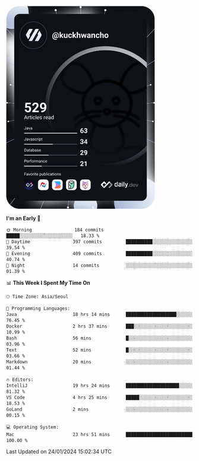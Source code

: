 <a href="https://app.daily.dev/kuckhwancho"><img src="https://github.com/kuckjwi0928/kuckjwi0928/blob/master/devcard.svg" width="400" alt="Kuckjwi Devcard"/></a>

<!--START_SECTION:waka-->
**I'm an Early 🐤** 

```text
🌞 Morning                184 commits         █████░░░░░░░░░░░░░░░░░░░░   18.33 % 
🌆 Daytime                397 commits         ██████████░░░░░░░░░░░░░░░   39.54 % 
🌃 Evening                409 commits         ██████████░░░░░░░░░░░░░░░   40.74 % 
🌙 Night                  14 commits          ░░░░░░░░░░░░░░░░░░░░░░░░░   01.39 % 
```


📊 **This Week I Spent My Time On** 

```text
🕑︎ Time Zone: Asia/Seoul

💬 Programming Languages: 
Java                     18 hrs 14 mins      ███████████████████░░░░░░   76.45 % 
Docker                   2 hrs 37 mins       ███░░░░░░░░░░░░░░░░░░░░░░   10.99 % 
Bash                     56 mins             █░░░░░░░░░░░░░░░░░░░░░░░░   03.96 % 
Text                     52 mins             █░░░░░░░░░░░░░░░░░░░░░░░░   03.66 % 
Markdown                 20 mins             ░░░░░░░░░░░░░░░░░░░░░░░░░   01.44 % 

🔥 Editors: 
IntelliJ                 19 hrs 24 mins      ████████████████████░░░░░   81.32 % 
VS Code                  4 hrs 25 mins       █████░░░░░░░░░░░░░░░░░░░░   18.53 % 
GoLand                   2 mins              ░░░░░░░░░░░░░░░░░░░░░░░░░   00.15 % 

💻 Operating System: 
Mac                      23 hrs 51 mins      █████████████████████████   100.00 % 
```


 Last Updated on 24/01/2024 15:02:34 UTC
<!--END_SECTION:waka-->
